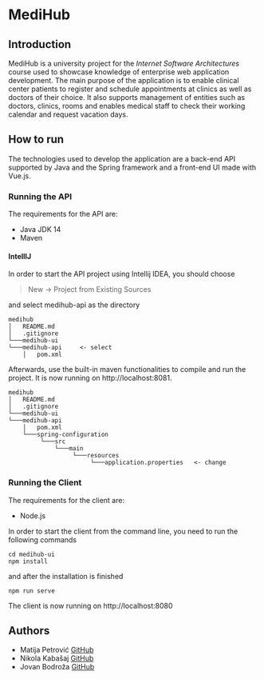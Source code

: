 MediHub
============
Introduction
------------
MediHub is a university project for the *Internet Software Architectures* course used to showcase knowledge of enterprise web application development. The main purpose of the application is to enable clinical center patients to register and schedule appointments at clinics as well as doctors of their choice. It also supports management of entities such as doctors, clinics, rooms and enables medical staff to check their working calendar and request vacation days.

How to run
----------
The technologies used to develop the application are a back-end API supported by Java and the Spring framework and a front-end UI made with Vue.js.

### Running the API
The requirements for the API are:
* Java JDK 14
* Maven
#### IntellIJ
In order to start the API project using Intellij IDEA, you should choose
> New -> Project from Existing Sources

and select medihub-api as the directory
```
medihub
│   README.md
│   .gitignore
└───medihub-ui
└───medihub-api     <- select
    │   pom.xml
```
Afterwards, use the built-in maven functionalities to compile and run the project.
It is now running on http://localhost:8081.
```
medihub
│   README.md
│   .gitignore
└───medihub-ui
└───medihub-api
    │   pom.xml
    └───spring-configuration
         └───src
             └───main
                  └───resources
                       └───application.properties   <- change    
```

### Running the Client
The requirements for the client are:
* Node.js

In order to start the client from the command line, you need to run the following commands
```
cd medihub-ui
npm install
```

and after the installation is finished
```
npm run serve
```
The client is now running on http://localhost:8080

Authors
-------
* Matija Petrović [GitHub](https://github.com/matijapetrovic/)
* Nikola Kabašaj [GitHub](https://github.com/nikolakabasaj/)
* Jovan Bodroža [GitHub](https://github.com/roza44/)
